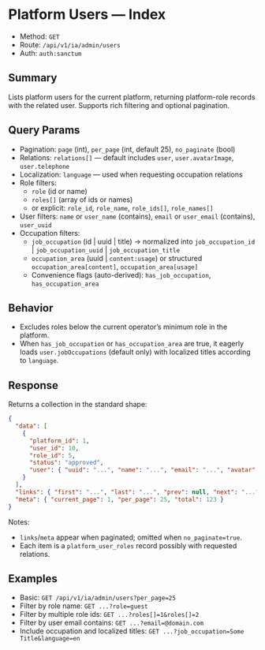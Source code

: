 # Platform Users — Index

- Method: `GET`
- Route: `/api/v1/ia/admin/users`
- Auth: `auth:sanctum`

## Summary
Lists platform users for the current platform, returning platform-role records with the related user. Supports rich filtering and optional pagination.

## Query Params
- Pagination: `page` (int), `per_page` (int, default 25), `no_paginate` (bool)
- Relations: `relations[]` — default includes `user`, `user.avatarImage`, `user.telephone`
- Localization: `language` — used when requesting occupation relations
- Role filters:
  - `role` (id or name)
  - `roles[]` (array of ids or names)
  - or explicit: `role_id`, `role_name`, `role_ids[]`, `role_names[]`
- User filters: `name` or `user_name` (contains), `email` or `user_email` (contains), `user_uuid`
- Occupation filters:
  - `job_occupation` (id | uuid | title) → normalized into `job_occupation_id` | `job_occupation_uuid` | `job_occupation_title`
  - `occupation_area` (uuid | `content:usage`) or structured `occupation_area[content]`, `occupation_area[usage]`
  - Convenience flags (auto-derived): `has_job_occupation`, `has_occupation_area`

## Behavior
- Excludes roles below the current operator’s minimum role in the platform.
- When `has_job_occupation` or `has_occupation_area` are true, it eagerly loads `user.jobOccupations` (default only) with localized titles according to `language`.

## Response
Returns a collection in the standard shape:

```json
{
  "data": [
    {
      "platform_id": 1,
      "user_id": 10,
      "role_id": 5,
      "status": "approved",
      "user": { "uuid": "...", "name": "...", "email": "...", "avatar": "..." }
    }
  ],
  "links": { "first": "...", "last": "...", "prev": null, "next": "..." },
  "meta": { "current_page": 1, "per_page": 25, "total": 123 }
}
```

Notes:
- `links`/`meta` appear when paginated; omitted when `no_paginate=true`.
- Each item is a `platform_user_roles` record possibly with requested relations.

## Examples
- Basic: `GET /api/v1/ia/admin/users?per_page=25`
- Filter by role name: `GET ...?role=guest`
- Filter by multiple role ids: `GET ...?roles[]=1&roles[]=2`
- Filter by user email contains: `GET ...?email=@domain.com`
- Include occupation and localized titles: `GET ...?job_occupation=Some Title&language=en`

